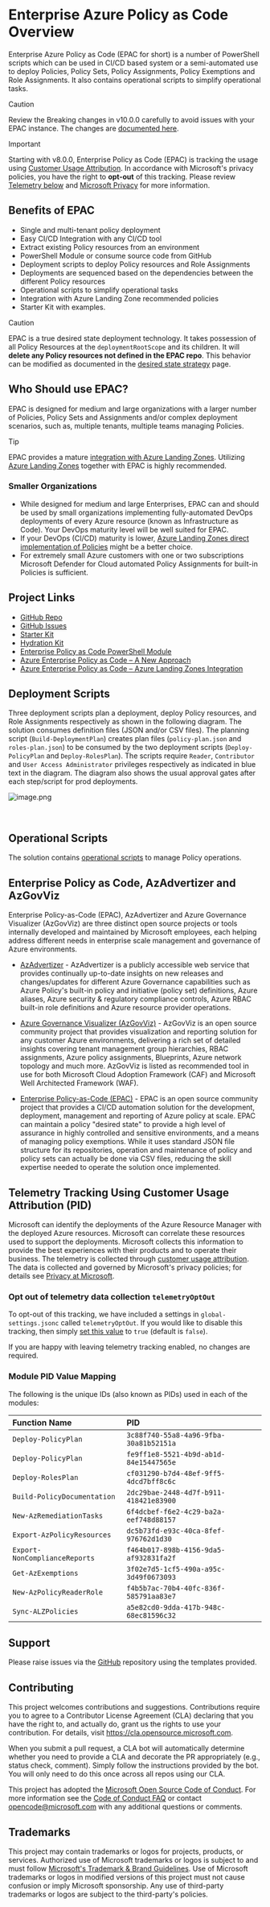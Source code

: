 # Enterprise Azure Policy as Code Overview

Enterprise Azure Policy as Code (EPAC for short) is a number of PowerShell scripts which can be used in CI/CD based system or a semi-automated use to deploy Policies, Policy Sets, Policy Assignments, Policy Exemptions and Role Assignments. It also contains operational scripts to simplify operational tasks.

> [!CAUTION]
> Review the Breaking changes in v10.0.0 carefully to avoid issues with your EPAC instance. The changes are [documented here](start-changes.md#breaking-changes-in-v1000).

> [!IMPORTANT]
> Starting with v8.0.0, Enterprise Policy as Code (EPAC) is tracking the usage using [Customer Usage Attribution](https://learn.microsoft.com/en-us/partner-center/marketplace/azure-partner-customer-usage-attribution). In accordance with Microsoft's privacy policies, you have the right to **opt-out** of this tracking. Please review [Telemetry below](#telemetry-tracking-using-customer-usage-attribution-pid) and [Microsoft Privacy](https://privacy.microsoft.com/en-US/) for more information.

## Benefits of EPAC

- Single and multi-tenant policy deployment
- Easy CI/CD Integration with any CI/CD tool
- Extract existing Policy resources from an environment
- PowerShell Module or consume source code from GitHub
- Deployment scripts to deploy Policy resources and Role Assignments
- Deployments are sequenced based on the dependencies between the different Policy resources
- Operational scripts to simplify operational tasks
- Integration with Azure Landing Zone recommended policies
- Starter Kit with examples.

> [!CAUTION]
> EPAC is a true desired state deployment technology. It takes possession of all Policy Resources at the `deploymentRootScope` and its children. It will **delete any Policy resources not defined in the EPAC repo**. This behavior can be modified as documented in the [desired state strategy](settings-desired-state.md) page.

## Who Should use EPAC?

EPAC is designed for medium and large organizations with a larger number of Policies, Policy Sets and Assignments and/or complex deployment scenarios, such as, multiple tenants, multiple teams managing Policies.

> [!TIP]
> EPAC provides a mature [integration with Azure Landing Zones](integrating-with-alz.md). Utilizing [Azure Landing Zones](https://aka.ms/alz/aac) together with EPAC is highly recommended.

### Smaller Organizations

- While designed for medium and large Enterprises, EPAC can and should be used by small organizations implementing fully-automated DevOps deployments of every Azure resource (known as Infrastructure as Code). Your DevOps maturity level will be well suited for EPAC.
- If your DevOps (CI/CD) maturity is lower, [Azure Landing Zones direct implementation of Policies](https://aka.ms/alz/aac) might be a better choice.
- For extremely small Azure customers with one or two subscriptions Microsoft Defender for Cloud automated Policy Assignments for built-in Policies is sufficient.

## Project Links

- [GitHub Repo](https://github.com/Azure/enterprise-azure-policy-as-code)
- [GitHub Issues](https://github.com/Azure/enterprise-azure-policy-as-code/issues)
- [Starter Kit](https://github.com/Azure/enterprise-azure-policy-as-code/tree/main/StarterKit)
- [Hydration Kit](start-hydration-kit.md)
- [Enterprise Policy as Code PowerShell Module](https://www.powershellgallery.com/packages/EnterprisePolicyAsCode)
- [Azure Enterprise Policy as Code – A New Approach](https://techcommunity.microsoft.com/t5/core-infrastructure-and-security/azure-enterprise-policy-as-code-a-new-approach/ba-p/3607843)
- [Azure Enterprise Policy as Code – Azure Landing Zones Integration](https://techcommunity.microsoft.com/t5/core-infrastructure-and-security/azure-enterprise-policy-as-code-azure-landing-zones-integration/ba-p/3642784)

## Deployment Scripts

Three deployment scripts plan a deployment, deploy Policy resources, and Role Assignments respectively as shown in the following diagram. The solution consumes definition files (JSON and/or CSV files). The planning script (`Build-DeploymentPlan`) creates plan files (`policy-plan.json` and `roles-plan.json`) to be consumed by the two deployment scripts (`Deploy-PolicyPlan` and `Deploy-RolesPlan`). The scripts require `Reader`, `Contributor` and `User Access Administrator` privileges respectively as indicated in blue text in the diagram. The diagram also shows the usual approval gates after each step/script for prod deployments.

![image.png](Images/epac-deployment-scripts.png)

<br/>

## Operational Scripts

The solution contains [operational scripts](operational-scripts.md) to manage Policy operations.

## Enterprise Policy as Code, AzAdvertizer and AzGovViz

Enterprise Policy-as-Code (EPAC), AzAdvertizer and Azure Governance Visualizer (AzGovViz) are three distinct open source projects or tools internally developed and maintained by Microsoft employees, each helping address different needs in enterprise scale management and governance of Azure environments.

- [AzAdvertizer](https://www.azadvertizer.net/) - AzAdvertizer is a publicly accessible web service that provides continually up-to-date insights on new releases and changes/updates for different Azure Governance capabilities such as Azure Policy's built-in policy and initiative (policy set) definitions, Azure aliases, Azure security & regulatory compliance controls, Azure RBAC built-in role definitions and Azure resource provider operations.

- [Azure Governance Visualizer (AzGovViz)](https://github.com/JulianHayward/Azure-MG-Sub-Governance-Reporting) - AzGovViz is an open source community project that provides visualization and reporting solution for any customer Azure environments, delivering a rich set of detailed insights covering tenant management group hierarchies, RBAC assignments, Azure policy assignments, Blueprints, Azure network topology and much more. AzGovViz is listed as recommended tool in use for both Microsoft Cloud Adoption Framework (CAF) and Microsoft Well Architected Framework (WAF).

- [Enterprise Policy-as-Code (EPAC)](https://github.com/Azure/enterprise-azure-policy-as-code) - EPAC is an open source community project that provides a CI/CD automation solution for the development, deployment, management and reporting of Azure policy at scale. EPAC can maintain a policy "desired state" to provide a high level of assurance in highly controlled and sensitive environments, and a means of managing policy exemptions. While it uses standard JSON file structure for its repositories, operation and maintenance of policy and policy sets can actually be done via CSV files, reducing the skill expertise needed to operate the solution once implemented.

## Telemetry Tracking Using Customer Usage Attribution (PID)

Microsoft can identify the deployments of the Azure Resource Manager with the deployed Azure resources. Microsoft can correlate these resources used to support the deployments. Microsoft collects this information to provide the best experiences with their products and to operate their business. The telemetry is collected through [customer usage attribution](https://learn.microsoft.com/azure/marketplace/azure-partner-customer-usage-attribution). The data is collected and governed by Microsoft's privacy policies; for details see [Privacy at Microsoft](https://privacy.microsoft.com/en-US/).

### Opt out of telemetry data collection `telemetryOptOut`

To opt-out of this tracking, we have included a settings in `global-settings.jsonc` called `telemetryOptOut`. If you would like to disable this tracking, then simply [set this value](settings-global-setting-file.md/#opt-out-of-telemetry-data-collection-telemetryoptout) to `true` (default is `false`).

If you are happy with leaving telemetry tracking enabled, no changes are required.

### Module PID Value Mapping

The following is the unique IDs (also known as PIDs) used in each of the modules:

| Function Name | PID |
|:------------|:----|
| `Deploy-PolicyPlan` | `3c88f740-55a8-4a96-9fba-30a81b52151a` |
| `Deploy-PolicyPlan` | `fe9ff1e8-5521-4b9d-ab1d-84e15447565e` |
| `Deploy-RolesPlan` | `cf031290-b7d4-48ef-9ff5-4dcd7bff8c6c` |
| `Build-PolicyDocumentation` | `2dc29bae-2448-4d7f-b911-418421e83900` |
| `New-AzRemediationTasks` | `6f4dcbef-f6e2-4c29-ba2a-eef748d88157` |
| `Export-AzPolicyResources` | `dc5b73fd-e93c-40ca-8fef-976762d1d30` |
| `Export-NonComplianceReports` | `f464b017-898b-4156-9da5-af932831fa2f` |
| `Get-AzExemptions` | `3f02e7d5-1cf5-490a-a95c-3d49f0673093` |
| `New-AzPolicyReaderRole` | `f4b5b7ac-70b4-40fc-836f-585791aa83e7` |
| `Sync-ALZPolicies` | `a5e82cd0-9dda-417b-948c-68ec81596c32`|

## Support

Please raise issues via the [GitHub](https://github.com/Azure/enterprise-azure-policy-as-code/issues) repository using the templates provided.

## Contributing

This project welcomes contributions and suggestions. Contributions require you to agree to a
Contributor License Agreement (CLA) declaring that you have the right to, and actually do, grant us
the rights to use your contribution. For details, visit <https://cla.opensource.microsoft.com>.

When you submit a pull request, a CLA bot will automatically determine whether you need to provide
a CLA and decorate the PR appropriately (e.g., status check, comment). Simply follow the instructions
provided by the bot. You will only need to do this once across all repos using our CLA.

This project has adopted the [Microsoft Open Source Code of Conduct](https://opensource.microsoft.com/codeofconduct/).
For more information see the [Code of Conduct FAQ](https://opensource.microsoft.com/codeofconduct/faq/) or
contact [opencode@microsoft.com](mailto:opencode@microsoft.com) with any additional questions or comments.

## Trademarks

This project may contain trademarks or logos for projects, products, or services. Authorized use of Microsoft trademarks or logos is subject to and must follow
[Microsoft's Trademark & Brand Guidelines](https://www.microsoft.com/en-us/legal/intellectualproperty/trademarks/usage/general).
Use of Microsoft trademarks or logos in modified versions of this project must not cause confusion or imply Microsoft sponsorship. Any use of third-party trademarks or logos are subject to the third-party's policies.
